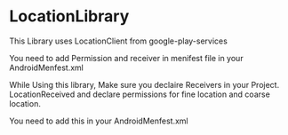 LocationLibrary
===============

This Library uses LocationClient from google-play-services

You need to add Permission and receiver in menifest file in your AndroidMenfest.xml

While Using this library,
Make sure you declaire Receivers in your Project. LocationReceived
and declare permissions for fine location and coarse location.

You need to add this in your AndroidMenfest.xml
<pre>
<uses-permission android:name="android.permission.ACCESS_FINE_LOCATION" />
<uses-permission android:name="android.permission.ACCESS_COARSE_LOCATION" />

<receiver
android:name="com.LocationLibrary.locations.receiver.LocationReceived"
android:exported="true" >
</receiver></pre>
